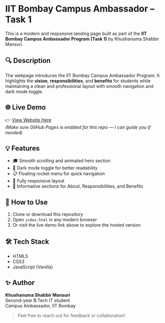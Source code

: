 # IIT Bombay Campus Ambassador – Task 1

This is a modern and responsive landing page built as part of the **IIT Bombay Campus Ambassador Program (Task 1)** by Khushanuma Shabbir Mansuri.

## 🔍 Description

The webpage introduces the IIT Bombay Campus Ambassador Program. It highlights the **vision**, **responsibilities**, and **benefits** for students while maintaining a clean and professional layout with smooth navigation and dark mode toggle.

## 🌐 Live Demo

👉 [View Website Here](https://khushanuma-shabbir.github.io/IITB_Task1/)  
*(Make sure GitHub Pages is enabled for this repo — I can guide you if needed)*

## 💡 Features

- 🎓 Smooth scrolling and animated hero section
- 🌙 Dark mode toggle for better readability
- 📋 Floating rocket menu for quick navigation
- 📱 Fully responsive layout
- 🎁 Informative sections for About, Responsibilities, and Benefits

## 🚀 How to Use

1. Clone or download this repository
2. Open `index.html` in any modern browser
3. Or visit the live demo link above to explore the hosted version

## 🛠️ Tech Stack

- HTML5
- CSS3
- JavaScript (Vanilla)

## ✨ Author

**Khushanuma Shabbir Mansuri**  
Second-year B.Tech IT student  
Campus Ambassador, IIT Bombay

> Feel free to reach out for feedback or collaboration!
